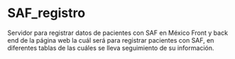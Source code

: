 # SAF_registro
Servidor para registrar datos de pacientes con SAF en México
Front y back end de la página web la cuál será para registrar pacientes con SAF, en diferentes tablas de las cuáles se lleva seguimiento de su información.
